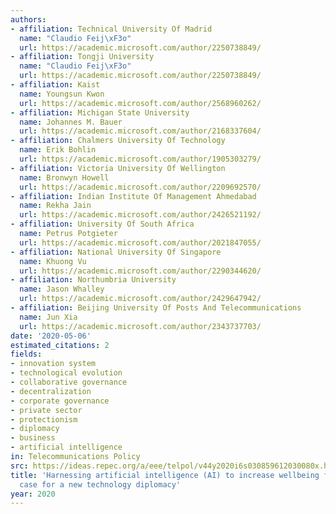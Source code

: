```yaml
---
authors:
- affiliation: Technical University Of Madrid
  name: "Claudio Feij\xF3o"
  url: https://academic.microsoft.com/author/2250738849/
- affiliation: Tongji University
  name: "Claudio Feij\xF3o"
  url: https://academic.microsoft.com/author/2250738849/
- affiliation: Kaist
  name: Youngsun Kwon
  url: https://academic.microsoft.com/author/2568960262/
- affiliation: Michigan State University
  name: Johannes M. Bauer
  url: https://academic.microsoft.com/author/2168337604/
- affiliation: Chalmers University Of Technology
  name: Erik Bohlin
  url: https://academic.microsoft.com/author/1905303279/
- affiliation: Victoria University Of Wellington
  name: Bronwyn Howell
  url: https://academic.microsoft.com/author/2209692570/
- affiliation: Indian Institute Of Management Ahmedabad
  name: Rekha Jain
  url: https://academic.microsoft.com/author/2426521192/
- affiliation: University Of South Africa
  name: Petrus Potgieter
  url: https://academic.microsoft.com/author/2021847055/
- affiliation: National University Of Singapore
  name: Khuong Vu
  url: https://academic.microsoft.com/author/2290344620/
- affiliation: Northumbria University
  name: Jason Whalley
  url: https://academic.microsoft.com/author/2429647942/
- affiliation: Beijing University Of Posts And Telecommunications
  name: Jun Xia
  url: https://academic.microsoft.com/author/2343737703/
date: '2020-05-06'
estimated_citations: 2
fields:
- innovation system
- technological evolution
- collaborative governance
- decentralization
- corporate governance
- private sector
- protectionism
- diplomacy
- business
- artificial intelligence
in: Telecommunications Policy
src: https://ideas.repec.org/a/eee/telpol/v44y2020i6s030859612030080x.html
title: 'Harnessing artificial intelligence (AI) to increase wellbeing for all: The
  case for a new technology diplomacy'
year: 2020
---
```

